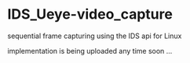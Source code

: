 # IDS_Ueye-video_capture
sequential frame capturing using the IDS api for Linux

implementation is being uploaded any time soon ...